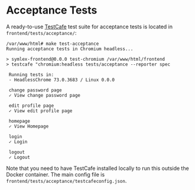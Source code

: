 # Acceptance Tests

A ready-to-use [TestCafe](https://devexpress.github.io/testcafe/) test suite for acceptance tests is located in `frontend/tests/acceptance/`:

    /var/www/html# make test-acceptance
    Running acceptance tests in Chromium headless...
    
    > symlex-frontend@0.0.0 test-chromium /var/www/html/frontend
    > testcafe "chromium:headless tests/acceptance --reporter spec
    
     Running tests in:
     - HeadlessChrome 73.0.3683 / Linux 0.0.0
    
     change password page
     ✓ View change password page
    
     edit profile page
     ✓ View edit profile page
    
     homepage
     ✓ View Homepage
    
     login
     ✓ Login
    
     logout
     ✓ Logout
     

Note that you need to have TestCafe installed locally to run this outside the Docker container.
The main config file is `frontend/tests/acceptance/testcafeconfig.json`.